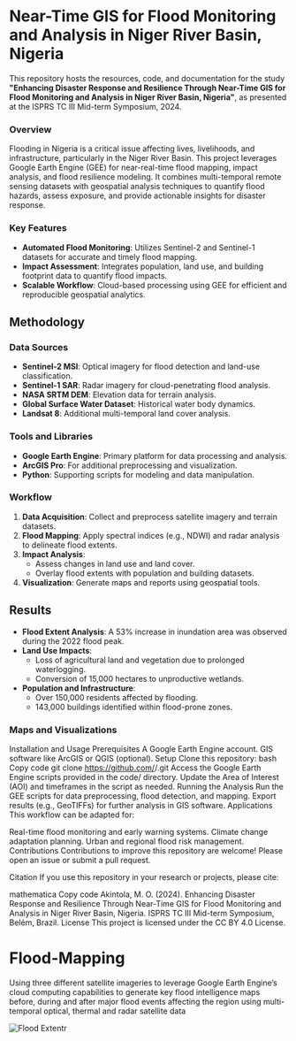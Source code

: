 # Near-Time GIS for Flood Monitoring and Analysis in Niger River Basin, Nigeria
This repository hosts the resources, code, and documentation for the study **"Enhancing Disaster Response and Resilience Through Near-Time GIS for Flood Monitoring and Analysis in Niger River Basin, Nigeria"**, as presented at the ISPRS TC III Mid-term Symposium, 2024.

### Overview
Flooding in Nigeria is a critical issue affecting lives, livelihoods, and infrastructure, particularly in the Niger River Basin. This project leverages Google Earth Engine (GEE) for near-real-time flood mapping, impact analysis, and flood resilience modeling. It combines multi-temporal remote sensing datasets with geospatial analysis techniques to quantify flood hazards, assess exposure, and provide actionable insights for disaster response.

### Key Features
- **Automated Flood Monitoring**: Utilizes Sentinel-2 and Sentinel-1 datasets for accurate and timely flood mapping.
- **Impact Assessment**: Integrates population, land use, and building footprint data to quantify flood impacts.
- **Scalable Workflow**: Cloud-based processing using GEE for efficient and reproducible geospatial analytics.
## Methodology
### Data Sources
- **Sentinel-2 MSI**: Optical imagery for flood detection and land-use classification.
- **Sentinel-1 SAR**: Radar imagery for cloud-penetrating flood analysis.
- **NASA SRTM DEM**: Elevation data for terrain analysis.
- **Global Surface Water Dataset**: Historical water body dynamics.
- **Landsat 8**: Additional multi-temporal land cover analysis.
### Tools and Libraries
- **Google Earth Engine**: Primary platform for data processing and analysis.
- **ArcGIS Pro**: For additional preprocessing and visualization.
- **Python**: Supporting scripts for modeling and data manipulation.
### Workflow
1. **Data Acquisition**: Collect and preprocess satellite imagery and terrain datasets.
2. **Flood Mapping**: Apply spectral indices (e.g., NDWI) and radar analysis to delineate flood extents.
3. **Impact Analysis**:
    - Assess changes in land use and land cover.
    - Overlay flood extents with population and building datasets.
4. **Visualization**: Generate maps and reports using geospatial tools.

## Results
- **Flood Extent Analysis**: A 53% increase in inundation area was observed during the 2022 flood peak.
- **Land Use Impacts**:
    - Loss of agricultural land and vegetation due to prolonged waterlogging.
    - Conversion of 15,000 hectares to unproductive wetlands.
- **Population and Infrastructure**:
    - Over 150,000 residents affected by flooding.
    - 143,000 buildings identified within flood-prone zones.
### Maps and Visualizations
Installation and Usage
Prerequisites
A Google Earth Engine account.
GIS software like ArcGIS or QGIS (optional).
Setup
Clone this repository:
bash
Copy code
git clone https://github.com/<your-username>/<your-repo>.git
Access the Google Earth Engine scripts provided in the code/ directory.
Update the Area of Interest (AOI) and timeframes in the script as needed.
Running the Analysis
Run the GEE scripts for data preprocessing, flood detection, and mapping.
Export results (e.g., GeoTIFFs) for further analysis in GIS software.
Applications
This workflow can be adapted for:

Real-time flood monitoring and early warning systems.
Climate change adaptation planning.
Urban and regional flood risk management.
Contributions
Contributions to improve this repository are welcome! Please open an issue or submit a pull request.

Citation
If you use this repository in your research or projects, please cite:

mathematica
Copy code
Akintola, M. O. (2024). Enhancing Disaster Response and Resilience Through Near-Time GIS for Flood Monitoring and Analysis in Niger River Basin, Nigeria. ISPRS TC III Mid-term Symposium, Belém, Brazil.
License
This project is licensed under the CC BY 4.0 License.




# Flood-Mapping
Using three different satellite imageries to leverage Google Earth Engine’s cloud computing capabilities to generate key flood 
intelligence maps before, during and after major flood events affecting the region using multi-temporal optical, thermal and radar satellite data

![Flood Extentr](https://github.com/Mercy14846/Flood-Mapping/assets/52101209/8764666d-2e9a-4a78-8370-8d5d36505bf4)
